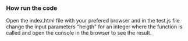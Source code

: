 ### How run the code

Open the index.html file with your prefered browser and in the test.js file change the input parameters "heigth" for an integer where the function is called and open the console in the browser to see the result.
